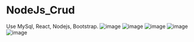﻿# NodeJs_Crud
Use MySql, React, Nodejs, Bootstrap.
![image](https://github.com/Trinh-Tan-Dat/NodeJs_Crud/assets/102589157/1282fc4d-93b1-41fd-b97e-ff8327becc29)
![image](https://github.com/Trinh-Tan-Dat/NodeJs_Crud/assets/102589157/44924e69-5843-4295-8b29-c409f7db184a)
![image](https://github.com/Trinh-Tan-Dat/NodeJs_Crud/assets/102589157/48d903c4-bffd-462d-988a-9b56c588287b)
![image](https://github.com/Trinh-Tan-Dat/NodeJs_Crud/assets/102589157/9c175980-46ed-49a3-bacc-276b80a6a1ab)
![image](https://github.com/Trinh-Tan-Dat/NodeJs_Crud/assets/102589157/94ad5882-5fd4-4872-8367-10952a396a6c)

